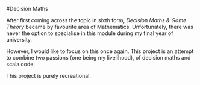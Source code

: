 #Decision Maths

After first coming across the topic in sixth form, *Decision Maths & Game Theory* became by favourite area of Mathematics.
Unfortunately, there was never the option to specialise in this module during my final year of university.

However, I would like to focus on this once again. This project is an attempt to combine two passions (one being my livelihood), of decision maths and scala code. 

This project is purely recreational.
 